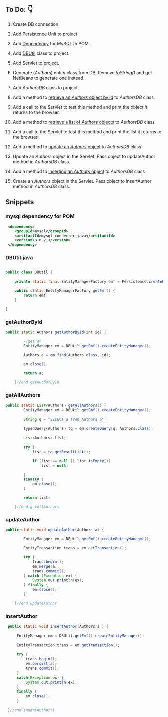 
## To Do: :point_down:

1. Create DB connection 

2. Add Persistence Unit to project.

3. Add [Dependency](#mysql-dependency-for-pom) for MySQL to POM.

4. Add [DBUtil](#dbutiljava) class to project.

5. Add Servlet to project.

6. Generate (*Authors*) entity class from DB. Remove *toString()* and get NetBeans to generate one instead.

7. Add *AuthorsDB* class to project.

8. Add a method to [retrieve an *Authors* object by id](#getauthorbyid) to *AuthorsDB* class

9. Add a call to the Servlet to test this method and print the object it returns to the browser.

10. Add a method to [retrieve a list of *Authors* objects](#getallauthors) to *AuthorsDB* class

11. Add a call to the Servlet to test this method and print the list it returns to the browser.

12. Add a method to [update an *Authors* object](#updateauthor)  to *AuthorsDB* class

13. Update an *Authors* object in the Servlet. Pass object to updateAuthor method in *AuthorsDB* class.

14. Add a method to [inserting an *Authors* object](#insertauthor)  to *AuthorsDB* class

15. Create an *Authors* object in the Servlet. Pass object to insertAuthor method in *AuthorsDB* class.

## Snippets

### mysql dependency for POM
```xml
 <dependency>
    <groupId>mysql</groupId>
    <artifactId>mysql-connector-java</artifactId>
    <version>8.0.21</version>
 </dependency>
```
### DBUtil.java 
```java

public class DBUtil {
    
    private static final EntityManagerFactory emf = Persistence.createEntityManagerFactory("Books_PU");

    public static EntityManagerFactory getEmf() {
        return emf;
    }
    
}
```

### getAuthorById
```java
public static Authors getAuthorById(int id) {

        //get em
        EntityManager em = DBUtil.getEmf().createEntityManager();

        Authors a = em.find(Authors.class, id);

        em.close();

        return a;

    }//end getAuthorById
```

### getAllAuthors
```java
public static List<Authors> getAllAuthors() {
        EntityManager em = DBUtil.getEmf().createEntityManager();
        
        String q = "SELECT a from Authors a";
        
        TypedQuery<Authors> tq = em.createQuery(q, Authors.class);
        
        List<Authors> list;
        
        try {
            list = tq.getResultList();
            
            if (list == null || list.isEmpty())
                list = null;
            
        }
        finally {
            em.close();
        }

        return list;
        
    }//end getAllAuthors
 ``` 
 
 ### updateAuthor
```java
public static void updateAuthor(Authors a) {

        EntityManager em = DBUtil.getEmf().createEntityManager();

        EntityTransaction trans = em.getTransaction();

        try {
            trans.begin();
            em.merge(a);
            trans.commit();
        } catch (Exception ex) {
            System.out.println(ex);
        } finally {
            em.close();
        }

    }//end updateAuthor
   ```
     
 ### insertAuthor
   ```java
    public static void insertAuthor(Authors a ) {
        
        EntityManager em = DBUtil.getEmf().createEntityManager();
        
        EntityTransaction trans = em.getTransaction();
        
        try {
            trans.begin();
            em.persist(a);
            trans.commit();
        }
        catch(Exception ex) {
            System.out.println(ex);
        }
        finally {
            em.close();
        }  
        
    }//end insertAuthor()
   
   ```
 
